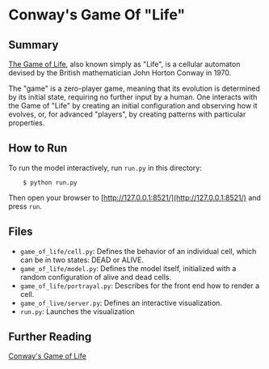 # Conway's Game Of "Life"

## Summary

[The Game of Life](https://en.wikipedia.org/wiki/Conway%27s_Game_of_Life), also known simply as "Life", is a cellular automaton devised by the British mathematician John Horton Conway in 1970.

The "game" is a zero-player game, meaning that its evolution is determined by its initial state, requiring no further input by a human. One interacts with the Game of "Life" by creating an initial configuration and observing how it evolves, or, for advanced "players", by creating patterns with particular properties.


## How to Run

To run the model interactively, run ``run.py`` in this directory:

```
    $ python run.py
``` 

Then open your browser to [http://127.0.0.1:8521/](http://127.0.0.1:8521/) and press ``run``. 

## Files

* ``game_of_life/cell.py``: Defines the behavior of an individual cell, which can be in two states: DEAD or ALIVE.
* ``game_of_life/model.py``: Defines the model itself, initialized with a random configuration of alive and dead cells.
* ``game_of_life/portrayal.py``: Describes for the front end how to render a cell.
* ``game_of_live/server.py``: Defines an interactive visualization.
* ``run.py``: Launches the visualization 

## Further Reading
[Conway's Game of Life](https://en.wikipedia.org/wiki/Conway%27s_Game_of_Life)

